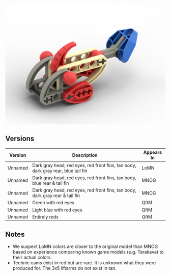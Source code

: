 ![](small-fish.png)

Versions
--------
| Version | Description | Appears In |
|-|-|-|
| Unnamed | Dark gray head, red eyes, red front fins, tan body, dark gray rear, blue tail fin | LoMN |
| Unnamed | Dark gray head, red eyes, red front fins, tan body, blue rear & tail fin | MNOG |
| Unnamed | Dark gray head, red eyes, red front fins, tan body, dark gray rear & tail fin | MNOG |
| Unnamed | Green with red eyes | QftM |
| Unnamed | Light blue with red eyes | QftM |
| Unnamed | Entirely reds | QftM |

Notes
-----
* We suspect LoMN colors are closer to the original model than MNOG based on experience comparing known game models (e.g. Tarakava) to their actual colors.
* Technic cams exist in red but are rare. It is unknown what they were produced for. The 3x5 liftarms do not exist in tan.